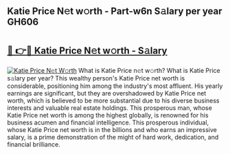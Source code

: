 ## Katie Price N𝚎t w𝚘rth - Part-w6n S𝚊lary per year GH606

# <h2><a href="http://gc3wq49.nevu.top/?p=Katie+Price">🔗 👉🔴 Katie Price N𝚎t w𝚘rth - S𝚊lary</a></h2>

[![Katie Price N𝚎t W𝚘rth](https://i.imgur.com/Oavwk0R.jpeg)](http://gc3wq49.nevu.top/?p=Katie+Price)
What is Katie Price n𝚎t w𝚘rth? What is Katie Price s𝚊lary per year?
This wealthy person's Katie Price net worth is considerable, positioning him among the industry's most affluent. His yearly earnings are significant, but they are overshadowed by Katie Price net worth, which is believed to be more substantial due to his diverse business interests and valuable real estate holdings. This prosperous man, whose Katie Price net worth is among the highest globally, is renowned for his business acumen and financial intelligence. This prosperous individual, whose Katie Price net worth is in the billions and who earns an impressive salary, is a prime demonstration of the might of hard work, dedication, and financial brilliance.
